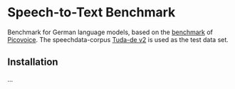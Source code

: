 # Speech-to-Text Benchmark

Benchmark for German language models, based on the [benchmark]((https://github.com/Picovoice/speech-to-text-benchmark)) of [Picovoice](https://picovoice.ai).
 The speechdata-corpus [Tuda-de v2](https://www.inf.uni-hamburg.de/en/inst/ab/lt/resources/data/acoustic-models.html) is used as the test data set. 

## Installation

...